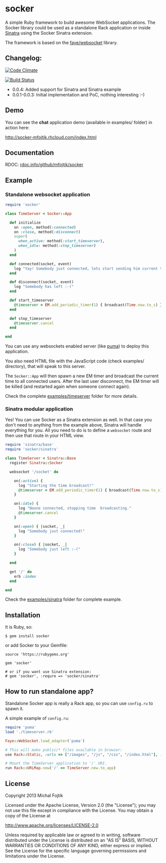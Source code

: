 socker
======

A simple Ruby framework to build awesome WebSocket applications. The Socker
library could be used as a standalone Rack application or inside [Sinatra](http://www.sinatrarb.com/) using
the Socker Sinatra extension.

The framework is based on the [faye/websocket](https://github.com/faye/faye-websocket-ruby) library.

## Changelog:

[![Code
Climate](https://codeclimate.com/github/mfojtik/socker.png)](https://codeclimate.com/github/mfojtik/socker)

[![Build Status](https://travis-ci.org/mfojtik/socker.png)](https://travis-ci.org/mfojtik/socker)


* 0.0.4: Added support for Sinatra and Sinatra example
* 0.0.1-0.0.3: Initial implementation and PoC, nothing interesting :-)

## Demo

You can see the **chat** application demo (available in examples/ folder) in
action here:

http://socker-mfojtik.rhcloud.com/index.html

## Documentation

RDOC: [rdoc.info/github/mfojtik/socker](http://rdoc.info/github/mfojtik/socker)

## Example

### Standalone websocket application

```ruby
require 'socker'

class TimeServer < Socker::App

  def initialize
    on :open, method(:connected)
    on :close, method(:disconnect)
    super(
      when_active: method(:start_timeserver),
      when_idle: method(:stop_timeserver)
    )
  end

  def connected(socket, event)
    log "Yay! Somebody just connected, lets start sending him current time."
  end

  def disconnect(socket, event)
    log "Somebody has left :-("
  end

  def start_timeserver
    @timeserver = EM.add_periodic_timer(1) { broadcast(Time.now.to_s) }
  end

  def stop_timeserver
    @timeserver.cancel
  end

end
```

You can use any websockets enabled server (like [puma](http://puma.io/)) to deploy this application.

You also need HTML file with the JavaScript code (check examples/ directory),
that will speak to this server.

The `Socker::App` will then spawn a new EM timer and broadcast the current
time to all connected users. After the last user disconnect, the EM timer will
be killed (and restarted again when someone connect again).

Check the complete
[examples/timeserver](https://github.com/mfojtik/socker/tree/master/examples/timeserver)
folder for more details.

### Sinatra modular application

Yes! You can use Socker as a Sinatra extension as well. In that case you don't
need to anything from the example above, Sinatra will handle everything for you.
All you need to do is to define a `websocket` route and then use that route in
your HTML view.

```ruby
require 'sinatra/base'
require 'socker/sinatra'

class TimeServer < Sinatra::Base
  register Sinatra::Socker

  websocket '/socket' do

    on(:active) {
      log "Starting the time broadcast!"
      @timeserver = EM.add_periodic_timer(1) { broadcast(Time.now.to_s) }
    }

    on(:idle) {
      log "Noone connected, stopping time  broadcasting."
      @timeserver.cancel
    }

    on(:open) { |socket, _|
      log "Somebody just connected!"
    }

    on(:close) { |socket, _|
      log "Somebody just left :-("
    }

  end

  get '/' do
    erb :index
  end

end
```

Check the [examples/sinatra](https://github.com/mfojtik/socker/tree/master/examples/sinatra) folder for
complete example.


## Installation

It is Ruby, so:

```
$ gem install socker
```

or add Socker to your Gemfile:

```
source 'https://rubygems.org'

gem 'socker'

# or if you want use Sinatra extension:
# gem 'socker', :requre => 'socker/sinatra'
```

## How to run standalone app?

Standalone Socker app is really a Rack app, so you can use `config.ru` to spawn it.

A simple example of `config.ru`:

```ruby
require 'puma'
load './timeserver.rb'

Faye::WebSocket.load_adapter('puma')

# This will make public/* files available in browser:
use Rack::Static, :urls => ["/images", "/js", "/css", "/index.html"], :root => "public"

# Mount the TimeServer application to '/' URI.
run Rack::URLMap.new('/' => TimeServer.new.to_app)
```

## License

Copyright 2013 Michal Fojtik

Licensed under the Apache License, Version 2.0 (the "License");
you may not use this file except in compliance with the License.
You may obtain a copy of the License at

http://www.apache.org/licenses/LICENSE-2.0

Unless required by applicable law or agreed to in writing, software
distributed under the License is distributed on an "AS IS" BASIS,
WITHOUT WARRANTIES OR CONDITIONS OF ANY KIND, either express or implied.
See the License for the specific language governing permissions and
limitations under the License.
